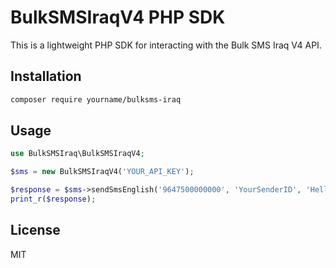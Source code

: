 # BulkSMSIraqV4 PHP SDK

This is a lightweight PHP SDK for interacting with the Bulk SMS Iraq V4 API.

## Installation

```bash
composer require yourname/bulksms-iraq
```

## Usage

```php
use BulkSMSIraq\BulkSMSIraqV4;

$sms = new BulkSMSIraqV4('YOUR_API_KEY');

$response = $sms->sendSmsEnglish('9647500000000', 'YourSenderID', 'Hello from PHP SDK!');
print_r($response);
```

## License

MIT

